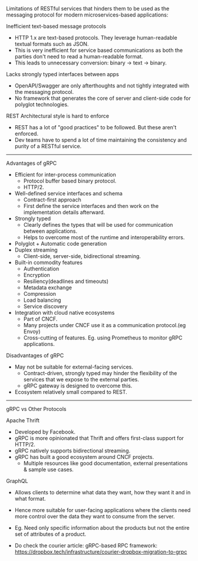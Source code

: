 Limitations of RESTful services that hinders them to be used as the messaging protocol for modern microservices-based applications:

Inefficient text-based message protocols
* HTTP 1.x are text-based protocols. They leverage human-readable textual formats such as JSON.
* This is very inefficient for service based communications as both the parties don't need to read a human-readable format.
* This leads to unnecessary conversion: binary -> text -> binary.

Lacks strongly typed interfaces between apps
* OpenAPI/Swagger are only afterthoughts and not tightly integrated with the messaging protocol.
* No framework that generates the core of server and client-side code for polyglot technologies. 

REST Architectural style is hard to enforce
* REST has a lot of "good practices" to be followed. But these aren't enforced.
* Dev teams have to spend a lot of time maintaining the consistency and purity of a RESTful service.

************************************************************************************

Advantages of gRPC

* Efficient for inter-process communication
    * Protocol buffer based binary protocol.
    * HTTP/2.
* Well-defined service interfaces and schema
    * Contract-first approach
    * First define the service interfaces and then work on the implementation details afterward.
* Strongly typed
    * Clearly defines the types that will be used for communication between applications.
    * Helps to overcome most of the runtime and interoperability errors.
* Polyglot + Automatic code generation
* Duplex streaming
    * Client-side, server-side, bidirectional streaming.
* Built-in commodity features
    * Authentication
    * Encryption
    * Resiliency(deadlines and timeouts)
    * Metadata exchange
    * Compression
    * Load balancing
    * Service discovery
* Integration with cloud native ecosystems
    * Part of CNCF.
    * Many projects under CNCF use it as a communication protocol.(eg Envoy)
    * Cross-cutting of features. Eg. using Prometheus to monitor gRPC applications.

Disadvantages of gRPC
* May not be suitable for external-facing services.
    * Contract-driven, strongly typed may hinder the flexibility of the services that we expose to the external parties.
    * gRPC gateway is designed to overcome this.
* Ecosystem relatively small compared to REST.

************************************************************************************

gRPC vs Other Protocols

Apache Thrift
* Developed by Facebook.
* gRPC is more opinionated that Thrift and offers first-class support for HTTP/2.
* gRPC natively supports bidirectional streaming.
* gRPC has built a good ecosystem around CNCF projects.
    * Multiple resources like good documentation, external presentations & sample use cases.

GraphQL
* Allows clients to determine what data they want, how they want it and in what format.
* Hence more suitable for user-facing applications where the clients need more control over the data they want to consume from the server.
* Eg. Need only specific information about the products but not the entire set of attributes of a product.

* Do check the courier article: gRPC-based RPC framework: https://dropbox.tech/infrastructure/courier-dropbox-migration-to-grpc

